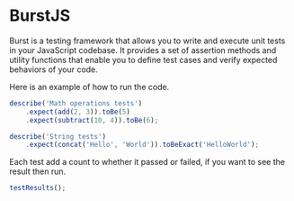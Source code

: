 # BurstJS

Burst is a testing framework that allows you to write and execute unit tests in your JavaScript codebase. It provides a set of assertion methods and utility functions that enable you to define test cases and verify expected behaviors of your code.


Here is an example of how to run the code. 

```js
describe('Math operations tests')
    .expect(add(2, 3)).toBe(5)
    .expect(subtract(10, 4)).toBe(6);

describe('String tests')
    .expect(concat('Hello', 'World')).toBeExact('HelloWorld');
```

Each test add a count to whether it passed or failed, if you want to see the result then run.

```js
testResults();
```
